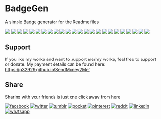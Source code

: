 # BadgeGen
A simple Badge generator for the Readme files

[![](https://badgen.net/github/release/p32929/BadgeGen)]() [![](https://badgen.net/github/release/p32929/BadgeGen/stable)]() [![](https://badgen.net/github/tag/p32929/BadgeGen)]() [![](https://badgen.net/github/watchers/p32929/BadgeGen)]() [![](https://badgen.net/github/checks/p32929/BadgeGen)]() [![](https://badgen.net/github/status/p32929/BadgeGen)]() [![](https://badgen.net/github/stars/p32929/BadgeGen)]() [![](https://badgen.net/github/forks/p32929/BadgeGen)]() [![](https://badgen.net/github/issues/p32929/BadgeGen)]() [![](https://badgen.net/github/open-issues/p32929/BadgeGen)]() [![](https://badgen.net/github/closed-issues/p32929/BadgeGen)]() [![](https://badgen.net/github/label-issues/p32929/BadgeGen/help-wanted/open)]() [![](https://badgen.net/github/prs/p32929/BadgeGen)]() [![](https://badgen.net/github/open-prs/p32929/BadgeGen)]() [![](https://badgen.net/github/closed-prs/p32929/BadgeGen)]() [![](https://badgen.net/github/merged-prs/p32929/BadgeGen)]() [![](https://badgen.net/github/commits/p32929/BadgeGen)]() [![](https://badgen.net/github/last-commit/p32929/BadgeGen)]() [![](https://badgen.net/github/branches/p32929/BadgeGen)]() [![](https://badgen.net/github/releases/p32929/BadgeGen)]() [![](https://badgen.net/github/tags/p32929/BadgeGen)]() [![](https://badgen.net/github/license/p32929/BadgeGen)]() [![](https://badgen.net/github/contributors/p32929/BadgeGen)]() [![](https://badgen.net/github/dependents-pkg/p32929/BadgeGen)]()

## Support
If you like my works and want to support me/my works, feel free to support or donate. My payment details can be found here: https://p32929.github.io/SendMoney2Me/ 

## Share
Sharing with your friends is just one click away from here

[![facebook](https://image.flaticon.com/icons/png/32/124/124010.png)](https://www.facebook.com/sharer/sharer.php?u=shareurl)
[![twitter](https://image.flaticon.com/icons/png/32/124/124021.png)](https://twitter.com/intent/tweet?source=shareurl)
[![tumblr](https://image.flaticon.com/icons/png/32/124/124012.png)](https://www.tumblr.com/share?v=3&u=shareurl)
[![pocket](https://image.flaticon.com/icons/png/32/732/732238.png)](https://getpocket.com/save?url=shareurl)
[![pinterest](https://image.flaticon.com/icons/png/32/124/124039.png)](https://pinterest.com/pin/create/button/?url=shareurl)
[![reddit](https://image.flaticon.com/icons/png/32/2111/2111589.png)](https://www.reddit.com/submit?url=shareurl)
[![linkedin](https://image.flaticon.com/icons/png/32/1409/1409945.png)](https://www.linkedin.com/shareArticle?mini=true&url=shareurl)
[![whatsapp](https://image.flaticon.com/icons/png/32/733/733585.png)](https://api.whatsapp.com/send?text=:shareurl)